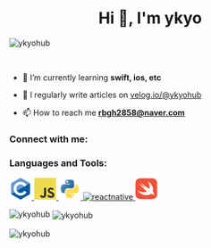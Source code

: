 <h1 align="center">Hi 👋, I'm ykyo</h1>
<p align="left"> <img src="https://komarev.com/ghpvc/?username=ykyohub&label=Profile%20views&color=0e75b6&style=flat" alt="ykyohub" /> </p>

<p align="left"> <a href="https://twitter.com/" target="blank"><img src="https://img.shields.io/twitter/follow/?logo=twitter&style=for-the-badge" alt="" /></a> </p>

- 🌱 I’m currently learning **swift, ios, etc**

- 📝 I regularly write articles on [velog.io/@ykyohub](velog.io/@ykyohub)

- 📫 How to reach me **rbgh2858@naver.com**

<h3 align="left">Connect with me:</h3>
<p align="left">
</p>

<h3 align="left">Languages and Tools:</h3>
<p align="left"> <a href="https://www.cprogramming.com/" target="_blank" rel="noreferrer"> <img src="https://raw.githubusercontent.com/devicons/devicon/master/icons/c/c-original.svg" alt="c" width="40" height="40"/> </a> <a href="https://developer.mozilla.org/en-US/docs/Web/JavaScript" target="_blank" rel="noreferrer"> <img src="https://raw.githubusercontent.com/devicons/devicon/master/icons/javascript/javascript-original.svg" alt="javascript" width="40" height="40"/> </a> <a href="https://www.python.org" target="_blank" rel="noreferrer"> <img src="https://raw.githubusercontent.com/devicons/devicon/master/icons/python/python-original.svg" alt="python" width="40" height="40"/> </a> <a href="https://reactnative.dev/" target="_blank" rel="noreferrer"> <img src="https://reactnative.dev/img/header_logo.svg" alt="reactnative" width="40" height="40"/> </a> <a href="https://developer.apple.com/swift/" target="_blank" rel="noreferrer"> <img src="https://raw.githubusercontent.com/devicons/devicon/master/icons/swift/swift-original.svg" alt="swift" width="40" height="40"/> </a> </p>

<p><img align="left" src="https://github-readme-stats.vercel.app/api/top-langs?username=ykyohub&show_icons=true&locale=en&layout=compact" alt="ykyohub" /></p>

<p>&nbsp;<img align="center" src="https://github-readme-stats.vercel.app/api?username=ykyohub&show_icons=true&locale=en" alt="ykyohub" /></p>

<p><img align="center" src="https://github-readme-streak-stats.herokuapp.com/?user=ykyohub&" alt="ykyohub" /></p>
